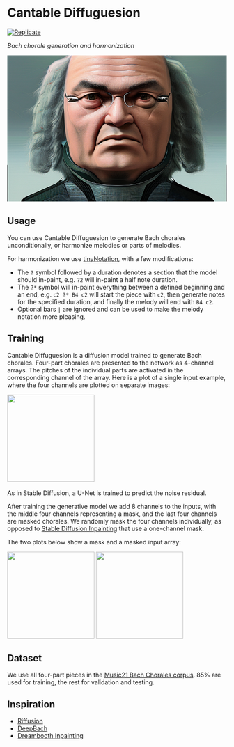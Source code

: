 # Cantable Diffuguesion

[![Replicate](https://replicate.com/andreasjansson/cantable-diffuguesion/badge)](https://replicate.com/andreasjansson/cantable-diffuguesion)

_Bach chorale generation and harmonization_

![future bach](future-bach.png)

## Usage

You can use Cantable Diffuguesion to generate Bach chorales unconditionally, or harmonize melodies or parts of melodies.

For harmonization we use [tinyNotation](https://web.mit.edu/music21/doc/moduleReference/moduleTinyNotation.html), with a few modifications:
* The `?` symbol followed by a duration denotes a section that the model should in-paint, e.g. `?2` will in-paint a half note duration.
* The `?*` symbol will in-paint everything between a defined beginning and an end, e.g. `c2 ?* B4 c2` will start the piece with `c2`, then generate notes for the specified duration, and finally the melody will end with `B4 c2`.
* Optional bars `|` are ignored and can be used to make the melody notation more pleasing.

## Training

Cantable Diffuguesion is a diffusion model trained to generate Bach chorales. Four-part chorales are presented to the network as 4-channel arrays. The pitches of the individual parts are activated in the corresponding channel of the array. Here is a plot of a single input example, where the four channels are plotted on separate images:

<img width="200" height="200" src="https://github.com/andreasjansson/cantable-diffuguesion/raw/main/inputs.png" />

As in Stable Diffusion, a U-Net is trained to predict the noise residual.

After training the generative model we add 8 channels to the inputs, with the middle four channels representing a mask, and the last four channels are masked chorales. We randomly mask the four channels individually, as opposed to [Stable Diffusion Inpainting](https://huggingface.co/stabilityai/stable-diffusion-2-inpainting) that use a one-channel mask.

The two plots below show a mask and a masked input array:

<img width="200" height="200" src="https://github.com/andreasjansson/cantable-diffuguesion/raw/main/mask.png" /> <img width="200" height="200" src="https://github.com/andreasjansson/cantable-diffuguesion/raw/main/masked-inputs.png" />

## Dataset

We use all four-part pieces in the [Music21 Bach Chorales corpus](https://web.mit.edu/music21/doc/moduleReference/moduleCorpusChorales.html). 85% are used for training, the rest for validation and testing.

## Inspiration

* [Riffusion](https://github.com/riffusion/riffusion)
* [DeepBach](https://arxiv.org/abs/1612.01010)
* [Dreambooth Inpainting](https://github.com/huggingface/diffusers/blob/50b6513531da7e258204871a9c675a56875d9e69/examples/research_projects/dreambooth_inpaint/README.md)
